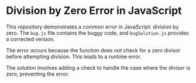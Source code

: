 # Division by Zero Error in JavaScript

This repository demonstrates a common error in JavaScript: division by zero.  The `bug.js` file contains the buggy code, and `bugSolution.js` provides a corrected version.

The error occurs because the function does not check for a zero divisor before attempting division. This leads to a runtime error.

The solution involves adding a check to handle the case where the divisor is zero, preventing the error.